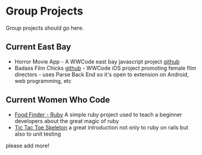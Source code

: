 # Group Projects


Group projects should go here.

## Current East Bay

* Horror Movie App - A WWCode east bay javascript project [github](https://github.com/WomenWhoCode/horror-movie-app)
* Badass Film Chicks [github](https://github.com/romyilano/Badass-Film-Chicks) - WWCode iOS project promoting female film directors - uses Parse Back End so it's open to extension on Android, web programming, etc

## Current Women Who Code

* [Food Finder - Ruby](https://github.com/WomenWhoCode/FoodFinder_ruby) A simple ruby project used to teach a beginner developers about the great magic of ruby
* [Tic Tac Toe Skeleton](https://github.com/WomenWhoCode/TicTacToeSkeleton) a great introduction not only to ruby on rails but also to unit testing

please add more!